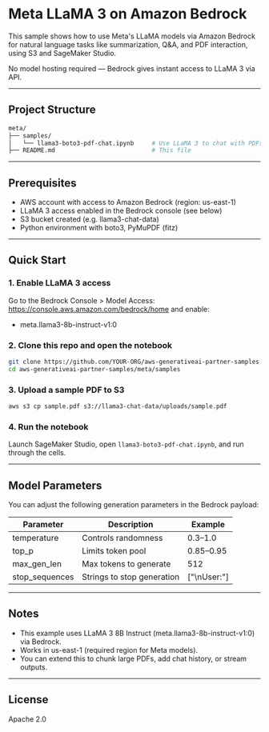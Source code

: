 # Meta LLaMA 3 on Amazon Bedrock

This sample shows how to use Meta's LLaMA models via Amazon Bedrock for natural language tasks like summarization, Q&A, and PDF interaction, using S3 and SageMaker Studio.

No model hosting required — Bedrock gives instant access to LLaMA 3 via API.

---

## Project Structure

```bash
meta/
├── samples/
│   └── llama3-boto3-pdf-chat.ipynb     # Use LLaMA 3 to chat with PDFs stored in S3
├── README.md                           # This file
```

---

## Prerequisites

- AWS account with access to Amazon Bedrock (region: us-east-1)
- LLaMA 3 access enabled in the Bedrock console (see below)
- S3 bucket created (e.g. llama3-chat-data)
- Python environment with boto3, PyMuPDF (fitz)

---

## Quick Start

### 1. Enable LLaMA 3 access
Go to the Bedrock Console > Model Access: https://console.aws.amazon.com/bedrock/home and enable:
- meta.llama3-8b-instruct-v1:0

### 2. Clone this repo and open the notebook
```bash
git clone https://github.com/YOUR-ORG/aws-generativeai-partner-samples.git
cd aws-generativeai-partner-samples/meta/samples
```

### 3. Upload a sample PDF to S3
```bash
aws s3 cp sample.pdf s3://llama3-chat-data/uploads/sample.pdf
```

### 4. Run the notebook
Launch SageMaker Studio, open `llama3-boto3-pdf-chat.ipynb`, and run through the cells.

---

## Model Parameters

You can adjust the following generation parameters in the Bedrock payload:

| Parameter       | Description                           | Example       |
|----------------|---------------------------------------|---------------|
| temperature    | Controls randomness                   | 0.3–1.0       |
| top_p          | Limits token pool                     | 0.85–0.95     |
| max_gen_len    | Max tokens to generate                | 512           |
| stop_sequences | Strings to stop generation            | ["\nUser:"]    |

---

## Notes
- This example uses LLaMA 3 8B Instruct (meta.llama3-8b-instruct-v1:0) via Bedrock.
- Works in us-east-1 (required region for Meta models).
- You can extend this to chunk large PDFs, add chat history, or stream outputs.

---

## License
Apache 2.0
